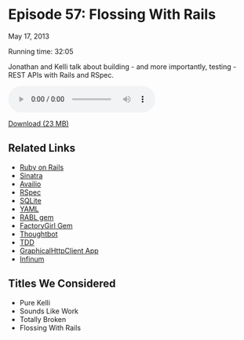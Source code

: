 Episode 57: Flossing With Rails
====
May 17, 2013

Running time: 32:05

Jonathan and Kelli talk about building - and more importantly, testing - REST APIs with Rails and RSpec.

<audio preload="auto" controls>
	<source src="https://s3.amazonaws.com/nitch/Episode_57_Flossing_With_Rails.mp3" type="audio/mpeg" />
	<source src="https://s3.amazonaws.com/nitch/Episode_57_Flossing_With_Rails.ogg" type="audio/ogg" />
</audio>

[Download (23 MB)](https://s3.amazonaws.com/nitch/Episode_57_Flossing_With_Rails.mp3 "Episode 57: Flossing With Rails")

## Related Links

* [Ruby on Rails](http://rubyonrails.org/ "Ruby on Rails")
* [Sinatra](http://www.sinatrarb.com/ "Sinatra")
* [Availio](http://avail.io/ "Availio - Future friendly domain search")
* [RSpec](http://rspec.info/ "RSpec.info: home")
* [SQLite](http://www.sqlite.org/ "SQLite Home Page")
* [YAML](http://www.yaml.org/ "The Official YAML Web Site")
* [RABL gem](https://github.com/nesquena/rabl "nesquena/rabl · GitHub")
* [FactoryGirl Gem](https://github.com/thoughtbot/factory_girl "thoughtbot/factory_girl · GitHub")
* [Thoughtbot](http://www.thoughtbot.com/ "We make web and mobile apps : thoughtbot")
* [TDD](http://en.wikipedia.org/wiki/Test-driven_development "Test-driven development")
* [GraphicalHttpClient App](https://itunes.apple.com/us/app/graphicalhttpclient/id433095876?mt=12 "Mac App Store - GraphicalHttpClient")
* [Infinum](http://www.infinum.co/ "Infinum • Software development and design • Mobile and web")

## Titles We Considered

* Pure Kelli
* Sounds Like Work
* Totally Broken
* Flossing With Rails
